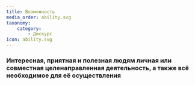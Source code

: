 ```yaml
---
title: Возможность
media_order: ability.svg
taxonomy:
    category:
        - Дискурс
icon: ability.svg
---
```


### Интересная, приятная и полезная людям личная или совместная целенаправленная деятельность, а также всё необходимое для её осуществления
